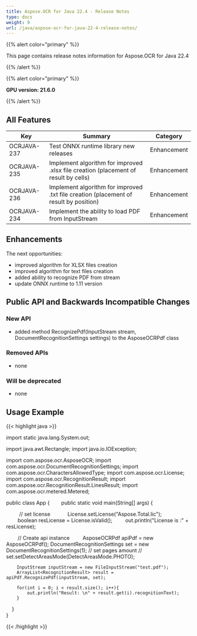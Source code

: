 ```yaml
---
title: Aspose.OCR for Java 22.4 - Release Notes
type: docs
weight: 9
url: /java/aspose-ocr-for-java-22-4-release-notes/
---
```


{{% alert color="primary" %}}

This page contains release notes information for Aspose.OCR for Java 22.4

{{% /alert %}}

{{% alert color="primary" %}}

**GPU version: 21.6.0**

{{% /alert %}}

## All Features

|Key|Summary|Category|
|---|---|---|
|OCRJAVA-237| Test ONNX runtime library new releases |Enhancement|
|OCRJAVA-235| Implement algorithm for improved .xlsx file creation (placement of result by cells) |Enhancement|
|OCRJAVA-236| Implement algorithm for improved .txt file creation (placement of result by position) |Enhancement|
|OCRJAVA-234| Implement the ability to load PDF from InputStream |Enhancement|

## Enhancements

The next opportunities:

- improved algorithm for XLSX files creation
- improved algorithm for text files creation
- added ability to recognize PDF from stream
- update ONNX runtime to 1.11 version

## Public API and Backwards Incompatible Changes

### New API

- added method RecognizePdf(InputStream stream, DocumentRecognitionSettings settings) to the AsposeOCRPdf class


### Removed APIs

- none


### Will be deprecated

- none

## Usage Example

{{< highlight java >}}

import static java.lang.System.out;

import java.awt.Rectangle;
import java.io.IOException;

import com.aspose.ocr.AsposeOCR;
import com.aspose.ocr.DocumentRecognitionSettings;
import com.aspose.ocr.CharactersAllowedType;
import com.aspose.ocr.License;
import com.aspose.ocr.RecognitionResult;
import com.aspose.ocr.RecognitionResult.LinesResult;
import com.aspose.ocr.metered.Metered;


public class App {
       public static void main(String[] args) {

         // set license   
        License.setLicense("Aspose.Total.lic");
        boolean resLicense = License.isValid();
        out.println("License is :" + resLicense);


        // Create api instance
        AsposeOCRPdf apiPdf = new AsposeOCRPdf();
		DocumentRecognitionSettings set = new DocumentRecognitionSettings(1); // set pages amount
		// set.setDetectAreasMode(DetectAreasMode.PHOTO);
		
	    InputStream inputStream = new FileInputStream("test.pdf");
		ArrayList<RecognitionResult> result =  apiPdf.RecognizePdf(inputStream, set);
		
		for(int i = 0; i < result.size(); i++){
    		out.println("Result: \n" + result.get(i).recognitionText);	
    	}
    }	
}

{{< /highlight >}}
